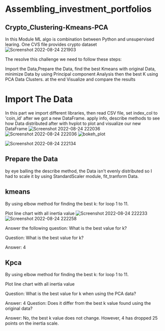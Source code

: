 # Assembling_investment_portfolios
## Crypto_Clustering-Kmeans-PCA
 
 In this Module ML algo is combination between Python and unsupervised learing.
 One CVS file provides crypto dataset
 ![Screenshot 2022-08-24 221903](https://user-images.githubusercontent.com/69637182/186573966-89358834-077f-4bfd-aaa2-31a6e33f70b5.png)
 
 The resolve this challenge we need to follow these steps:
 
 Import the Data,Prepare the Data, find the best Kmeans with original Data, minimize Data by using Principal component Analysis then the best   K using PCA Data Clusters.
 at the end Visualize and compare the results
 
 # Import The Data
In this part we import different libraries, then read CSV file, set index_col to 'coin_id' after we got a new DataFrame.
 apply info, describe methods to see how Data distributed after with hvplot to plot and visualize our new DataFrame
 ![Screenshot 2022-08-24 222036](https://user-images.githubusercontent.com/69637182/186573971-f3c386b9-d77d-4416-9b2a-52d25c4195ec.png)
 ![Screenshot 2022-08-24 222036](https://user-images.githubusercontent.com/69637182/186573971-f3c386b9-d77d-4416-9b2a-52d25c4195ec.png)
![bokeh_plot](https://user-images.githubusercontent.com/69637182/186573949-560ec506-173b-4103-9b72-09ea8d7315cc.png)


![Screenshot 2022-08-24 222134](https://user-images.githubusercontent.com/69637182/186573980-cf03ef1f-52aa-4df3-a59a-066f7a934379.png)


## Prepare the Data
 
 by eye balling the describe method, the Data isn't evenly distributed so I had to scale it by using StandardScaler module, fit_tranform 
 Data.
 
 ## kmeans
 
 By using elbow method for finding the best k: for loop 1 to 11.
 
 Plot line chart with all inertia value
 ![Screenshot 2022-08-24 222233](https://user-images.githubusercontent.com/69637182/186573986-fd90db2f-f1ef-4824-bbca-654a49fa8c73.png)
![Screenshot 2022-08-24 222258](https://user-images.githubusercontent.com/69637182/186573998-ca01e168-8373-4ce0-b099-178e2dcc8de6.png)
 
 Answer the following question: What is the best value for k?

Question: What is the best value for k?

Answer: 4

## Kpca

By using elbow method for finding the best k: for loop 1 to 11.
 
 Plot line chart with all inertia value
 
 Question: What is the best value for k when using the PCA data?

Answer: 4 Question: Does it differ from the best k value found using the original data?

Answer: No, the best k value does not change. However, 4 has dropped 25 points on the inertia scale.

